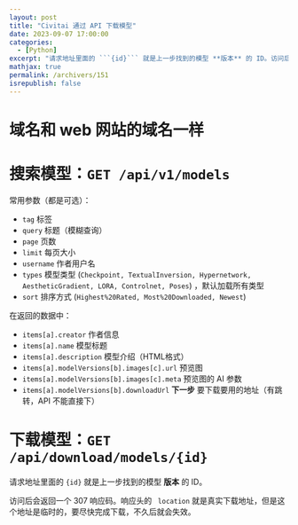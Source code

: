 ```yaml
---
layout: post
title: "Civitai 通过 API 下载模型"
date: 2023-09-07 17:00:00
categories: 
  - [Python]
excerpt: "请求地址里面的 ```{id}``` 就是上一步找到的模型 **版本** 的 ID。访问后会返回一个 307 响应码。响应头的 ``` location``` 就是真实下载地址，但是这个地址是临时的，要尽快完成下载，不久后就会失效。"
mathjax: true
permalink: /archivers/151
isrepublish: false
---
```


# 域名和 web 网站的域名一样

# 搜索模型：```GET /api/v1/models```
常用参数（都是可选）： 
- ```tag``` 标签 
- ```query``` 标题（模糊查询）
- ```page``` 页数
- ```limit``` 每页大小
- ```username``` 作者用户名
- ```types``` 模型类型 (```Checkpoint, TextualInversion, Hypernetwork, AestheticGradient, LORA, Controlnet, Poses```) ，默认加载所有类型
- ```sort``` 排序方式 (```Highest%20Rated, Most%20Downloaded, Newest```)

在返回的数据中：
- ```items[a].creator``` 作者信息
- ```items[a].name``` 模型标题
- ```items[a].description``` 模型介绍（HTML格式） 
- ```items[a].modelVersions[b].images[c].url``` 预览图
- ```items[a].modelVersions[b].images[c].meta``` 预览图的 AI 参数
- ```items[a].modelVersions[b].downloadUrl``` **下一步** 要下载要用的地址（有跳转，API 不能直接下）

# 下载模型：```GET /api/download/models/{id}```
请求地址里面的 ```{id}``` 就是上一步找到的模型 **版本** 的 ID。

访问后会返回一个 307 响应码。响应头的 ``` location``` 就是真实下载地址，但是这个地址是临时的，要尽快完成下载，不久后就会失效。